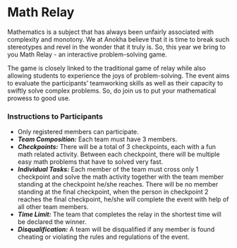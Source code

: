 # Math Relay

Mathematics is a subject that has always been unfairly associated with complexity and monotony. We at Anokha believe that it is time to break such stereotypes and revel in the wonder that it truly is. So, this year we bring to you Math Relay - an interactive problem-solving game.

The game is closely linked to the traditional game of relay while also allowing students to experience the joys of problem-solving. The event aims to evaluate the participants’ teamworking skills as well as their capacity to swiftly solve complex problems. So, do join us to put your mathematical prowess to good use.

### Instructions to Participants

- Only registered members can participate.
- **_Team Composition:_** Each team must have 3 members.
- **_Checkpoints:_** There will be a total of 3 checkpoints, each with a fun math related activity. Between each checkpoint, there will be multiple easy math problems that have to solved very fast.
- **_Individual Tasks:_** Each member of the team must cross only 1 checkpoint and solve the math activity together with the team member standing at the checkpoint he/she reaches. There will be no member standing at the final checkpoint, when the person in checkpoint 2 reaches the final checkpoint, he/she will complete the event with help of all other team members.
- **_Time Limit:_** The team that completes the relay in the shortest time will be declared the winner.
- **_Disqualification:_** A team will be disqualified if any member is found cheating or violating the rules and regulations of the event.
